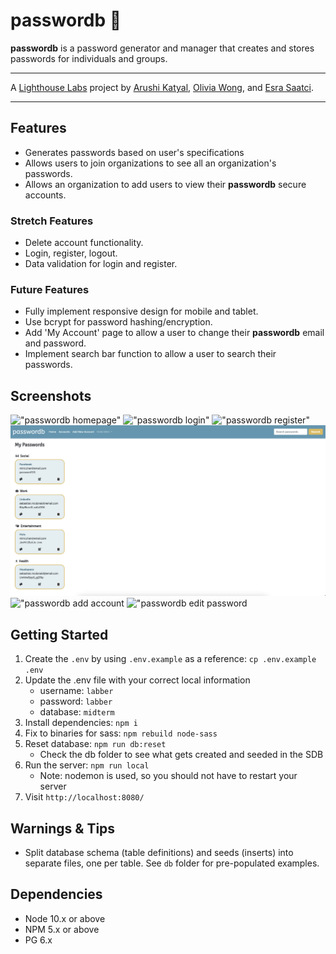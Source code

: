 # passwordb 🔑

**passwordb** is a password generator and manager that creates and stores passwords for individuals and groups.

---
A [Lighthouse Labs](https://www.lighthouselabs.ca/) project by [Arushi Katyal](https://github.com/katy-arushi), [Olivia Wong](https://github.com/OliviaWong-dev), and [Esra Saatci](https://github.com/esra-saatci).

---

## Features
- Generates passwords based on user's specifications
- Allows users to join organizations to see all an organization's passwords.
- Allows an organization to add users to view their **passwordb** secure accounts.
  
### Stretch Features
- Delete account functionality.
- Login, register, logout.
- Data validation for login and register.
  
### Future Features
- Fully implement responsive design for mobile and tablet.
- Use bcrypt for password hashing/encryption.
- Add 'My Account' page to allow a user to change their **passwordb** email and password.
- Implement search bar function to allow a user to search their passwords.

## Screenshots
!["passwordb homepage"](https://github.com/katy-arushi/password-keepr/blob/master/docs/home.png?raw=true)
!["passwordb login"](https://github.com/katy-arushi/password-keepr/blob/master/docs/login.png?raw=true)
!["passwordb register"](https://github.com/katy-arushi/password-keepr/blob/master/docs/register.png?raw=true)
!["passwordb accounts](https://github.com/katy-arushi/password-keepr/blob/master/docs/accounts.png?raw=true)
!["passwordb add account](https://github.com/katy-arushi/password-keepr/blob/master/docs/add_account.png?raw=true)
!["passwordb edit password](https://github.com/katy-arushi/password-keepr/blob/master/docs/edit_pass.png?raw=true)

## Getting Started

1. Create the `.env` by using `.env.example` as a reference: `cp .env.example .env`
2. Update the .env file with your correct local information 
     - username: `labber` 
     - password: `labber` 
     - database: `midterm`
3. Install dependencies: `npm i`
4. Fix to binaries for sass: `npm rebuild node-sass`
5. Reset database: `npm run db:reset`
     - Check the db folder to see what gets created and seeded in the SDB
7. Run the server: `npm run local`
     - Note: nodemon is used, so you should not have to restart your server
8. Visit `http://localhost:8080/`

## Warnings & Tips

- Split database schema (table definitions) and seeds (inserts) into separate files, one per table. See `db` folder for pre-populated examples. 
  
## Dependencies

- Node 10.x or above
- NPM 5.x or above
- PG 6.x
